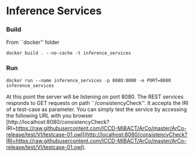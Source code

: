 # Inference Services

### Build

From ``docker'' folder

```
docker build . --no-cache -t inference_services
```


### Run

```
docker run --name inference_services -p 8080:8080 -e PORT=8080 inference_services
```

At this point the server will be listening on port 8080.
The REST services responds to GET requests on path ``/consistencyCheck''.
It accepts the IRI of a test-case as parameter.
You can simply test the service by accessing the following URL with you browser 
[http://localhost:8080/consistencyCheck?IRI=https://raw.githubusercontent.com/ICCD-MiBACT/ArCo/master/ArCo-release/test/VI/testcase-01.owl](http://localhost:8080/consistencyCheck?IRI=https://raw.githubusercontent.com/ICCD-MiBACT/ArCo/master/ArCo-release/test/VI/testcase-01.owl).
